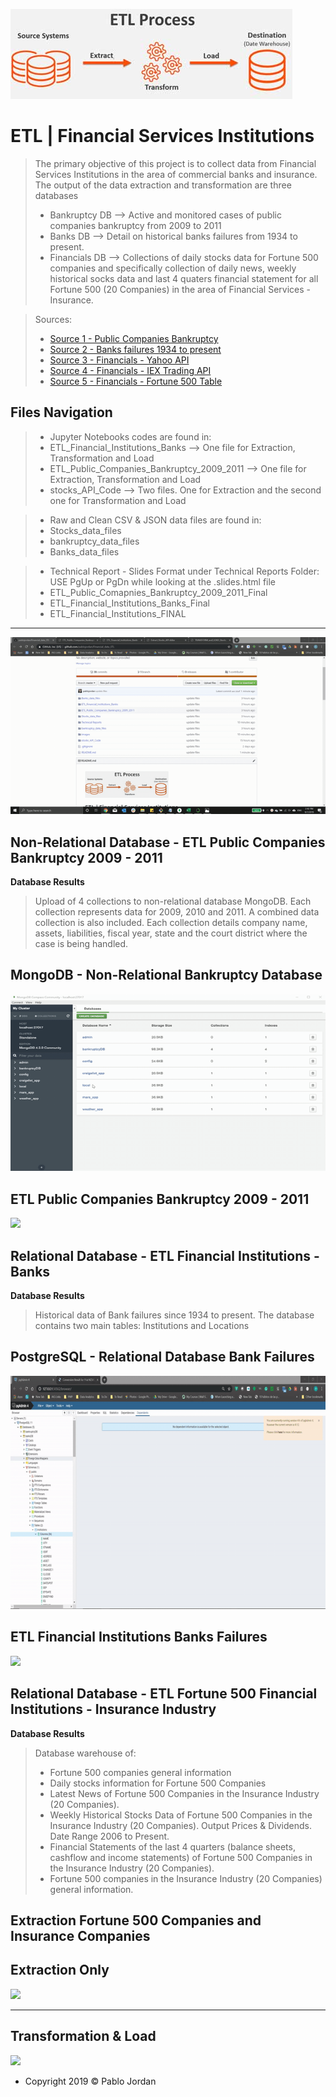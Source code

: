 ![](https://github.com/pablojordan/Financial_data_ETL/blob/master/images/etl-process.png)


# ETL | Financial Services Institutions 

> The primary objective of this project is to collect data from Financial Services Institutions in the area of commercial banks and insurance. The output of the data extraction and transformation are three databases
>* Bankruptcy DB --> Active and monitored cases of public companies bankruptcy from 2009 to 2011
>* Banks DB -->  Detail on historical banks failures from 1934 to present. 
>* Financials DB --> Collections of daily stocks data for Fortune 500 companies and specifically collection of daily news, weekly historical socks data and last 4 quaters financial statement for all Fortune 500 (20 Companies) in the area of Financial Services - Insurance.

> Sources: 
>* [Source 1 - Public Companies Bankruptcy](https://catalog.data.gov/dataset/public-company-bankruptcy-cases-opened-and-monitored)
>* [Source 2 - Banks failures 1934 to present](https://banks.data.fdic.gov/docs/#/Structure/searchInstitutions)
>* [Source 3 - Financials - Yahoo API](https://rapidapi.com/apidojo/api/yahoo-finance1?endpoint=5c3da178e4b0cc6cdc0ed6)
>* [Source 4 - Financials - IEX Trading API](https://iextrading.com/developer/)
>* [Source 5 - Financials - Fortune 500 Table](https://en.wikipedia.org/wiki/List_of_S%26P_500_companies)

## Files Navigation

>* Jupyter Notebooks codes are found in:
>* ETL_Financial_Institutions_Banks --> One file for Extraction, Transformation and Load
>* ETL_Public_Companies_Bankruptcy_2009_2011 --> One file for Extraction, Transformation and Load
>* stocks_API_Code --> Two files. One for Extraction and the second one for Transformation and Load

>* Raw and Clean CSV & JSON data files are found in:
>* 	Stocks_data_files
>* 	bankruptcy_data_files
>* 	Banks_data_files

>* Technical Report - Slides Format under Technical Reports Folder: USE PgUp or PgDn while looking at the .slides.html file
>* 	ETL_Public_Comapnies_Bankruptcy_2009_2011_Final
>* 	ETL_Financial_Institutions_Banks_Final
>* 	ETL_Financial_Institutions_FINAL

---
![](https://github.com/pablojordan/Financial_data_ETL/blob/master/images/Navigation.gif)


## Non-Relational Database - ETL Public Companies Bankruptcy 2009 - 2011

**Database Results**
> Upload of 4 collections to non-relational database MongoDB. Each collection represents data for 2009, 2010 and 2011. A combined data collection is also included. Each collection details company name, assets, liabilities, fiscal year, state and the court district where the case is being handled.

**MongoDB - Non-Relational Bankruptcy Database**
---
![](https://github.com/pablojordan/Financial_data_ETL/blob/master/images/MongoDB.gif)
 
**ETL Public Companies Bankruptcy 2009 - 2011**
---
![](https://github.com/pablojordan/Financial_data_ETL/blob/master/images/bankruptcy.gif)

## Relational Database - ETL Financial Institutions - Banks 

**Database Results**
> Historical data of Bank failures since 1934 to present. The database contains two main tables: Institutions and Locations
 

**PostgreSQL - Relational Database Bank Failures**
---

![](https://github.com/pablojordan/Financial_data_ETL/blob/master/images/PostgreSQL.gif)


**ETL Financial Institutions Banks Failures**
---
![](https://github.com/pablojordan/Financial_data_ETL/blob/master/images/Banks.gif)


## Relational Database - ETL Fortune 500 Financial Institutions - Insurance Industry

**Database Results**

> Database warehouse of:
>* Fortune 500 companies general information 
>* Daily stocks information for Fortune 500 Companies
>* Latest News of Fortune 500 Companies in the Insurance Industry (20 Companies).
>* Weekly Historical Stocks Data of Fortune 500 Companies in the Insurance Industry (20 Companies). Output Prices & Dividends. Date Range 2006 to Present.
>* Financial Statements of the last 4 quarters (balance sheets, cashflow and income statements) of Fortune 500 Companies in the Insurance Industry (20 Companies).
>* Fortune 500 companies in the Insurance Industry (20 Companies) general information.

**Extraction Fortune 500 Companies and Insurance Companies**
---
**Extraction Only**
---
![](https://github.com/pablojordan/Financial_data_ETL/blob/master/images/export_financials.gif)

---
**Transformation & Load**
---
![](https://github.com/pablojordan/Financial_data_ETL/blob/master/images/transform_financials.gif)




- Copyright 2019 © Pablo Jordan
